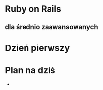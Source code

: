 <!SLIDE title-slide transition=fade>

# Ruby on Rails #
## dla średnio zaawansowanych ##

<!SLIDE title-slide transition=fade>

# Dzień pierwszy #

<!SLIDE smaller bullets incremental transition=fade>

# Plan na dziś #
  
  * 